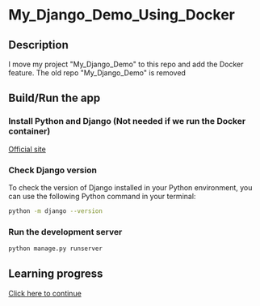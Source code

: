 # My_Django_Demo_Using_Docker

## Description
I move my project "My_Django_Demo" to this repo and add the Docker feature. The old repo "My_Django_Demo" is removed

## Build/Run the app
### Install Python and Django (Not needed if we run the Docker container)
[Official site](https://docs.djangoproject.com/en/4.2/intro/install/)

### Check Django version
To check the version of Django installed in your Python environment, you can use the following Python command in your terminal:
```bash
python -m django --version
```
### Run the development server
```bash
python manage.py runserver
```

## Learning progress
[Click here to continue](https://docs.djangoproject.com/en/4.2/intro/tutorial01/)